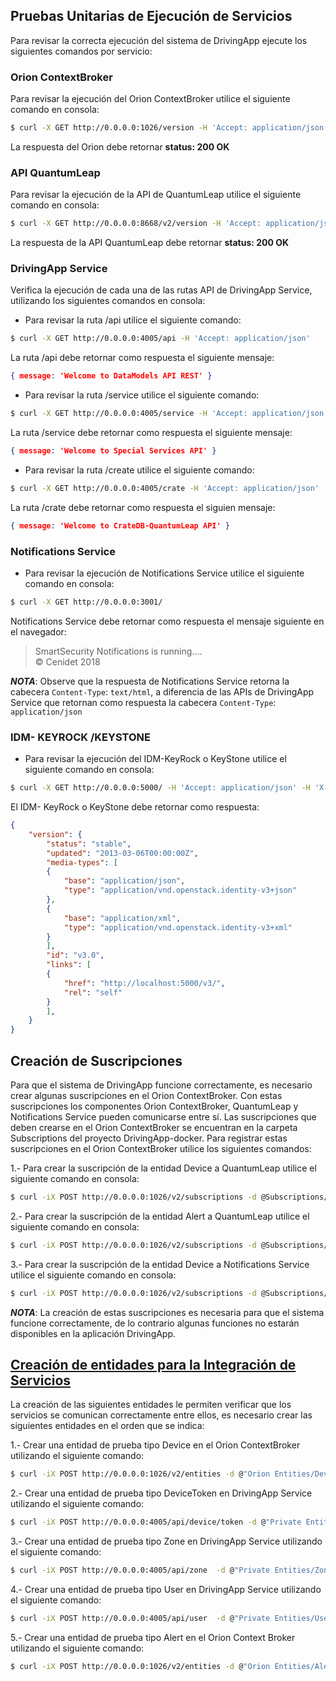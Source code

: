 ## Pruebas Unitarias de Ejecución de Servicios

Para revisar la correcta ejecución del sistema de DrivingApp ejecute los siguientes comandos por servicio:

### Orion ContextBroker

Para revisar la ejecución del Orion ContextBroker utilice el siguiente comando en consola:

```sh
$ curl -X GET http://0.0.0.0:1026/version -H 'Accept: application/json'
```

La respuesta del Orion debe retornar **status: 200 OK**

### API QuantumLeap

Para revisar la ejecución de la API de QuantumLeap utilice el siguiente comando en consola:
```sh
$ curl -X GET http://0.0.0.0:8668/v2/version -H 'Accept: application/json'
```

La respuesta de la API QuantumLeap debe retornar **status: 200 OK**

### DrivingApp Service

Verifica la ejecución de cada una de las rutas API de DrivingApp Service, utilizando los siguientes comandos en consola:

- Para revisar la ruta  /api utilice el siguiente comando:

```sh
$ curl -X GET http://0.0.0.0:4005/api -H 'Accept: application/json'
```

La ruta /api debe retornar como respuesta el siguiente mensaje:
```json
{ message: 'Welcome to DataModels API REST' }
```

- Para revisar la ruta /service utilice el siguiente comando:

```sh
$ curl -X GET http://0.0.0.0:4005/service -H 'Accept: application/json'
```

La ruta /service debe retornar como respuesta el siguiente mensaje:
```json
{ message: 'Welcome to Special Services API' }
```

- Para revisar la ruta /create utilice el siguiente comando:

```sh
$ curl -X GET http://0.0.0.0:4005/crate -H 'Accept: application/json'
```

La ruta /crate debe retornar como respuesta el siguien mensaje:
```json
{ message: 'Welcome to CrateDB-QuantumLeap API' }
```

### Notifications Service

- Para revisar la ejecución de Notifications Service utilice el siguiente comando en consola: 

```sh
$ curl -X GET http://0.0.0.0:3001/
```

Notifications Service debe retornar como respuesta el mensaje siguiente en el navegador:
    
> SmartSecurity Notifications is running....  
> © Cenidet 2018

***NOTA***: Observe que la respuesta de Notifications Service retorna la cabecera `Content-Type`: `text/html`, a diferencia de las APIs de DrivingApp Service que retornan como respuesta la cabecera `Content-Type`: `application/json`

### IDM- KEYROCK /KEYSTONE

- Para revisar la ejecución del IDM-KeyRock o KeyStone utilice el siguiente comando en consola:

```sh
$ curl -X GET http://0.0.0.0:5000/ -H 'Accept: application/json' -H 'X-Auth-token: ADMIN'
```

El IDM- KeyRock o KeyStone debe retornar como respuesta:

```json
{
    "version": {
        "status": "stable",
        "updated": "2013-03-06T00:00:00Z",
        "media-types": [
        {
            "base": "application/json",
            "type": "application/vnd.openstack.identity-v3+json"
        },
  	    {
            "base": "application/xml",
            "type": "application/vnd.openstack.identity-v3+xml"
        }
        ],
        "id": "v3.0",
        "links": [
  		{
            "href": "http://localhost:5000/v3/",
            "rel": "self"
        }
        ],
    }
}
```

## Creación de Suscripciones 

Para que el sistema de DrivingApp funcione correctamente, es necesario crear algunas suscripciones en el Orion ContextBroker. Con estas suscripciones los componentes Orion ContextBroker, QuantumLeap y Notifications Service pueden comunicarse entre sí. Las suscripciones que deben crearse en el Orion ContextBroker se encuentran en la carpeta Subscriptions del proyecto DrivingApp-docker. Para registrar estas suscripciones en el Orion ContextBroker utilice los siguientes comandos:

1.- Para crear la suscripción de la entidad Device a QuantumLeap utilice el siguiente comando en consola:

```sh
$ curl -iX POST http://0.0.0.0:1026/v2/subscriptions -d @Subscriptions/DeviceToQL.json --header "Content-Type: application/json"
```

2.- Para crear la suscripción de la entidad Alert a QuantumLeap utilice el siguiente comando en consola:

```sh
$ curl -iX POST http://0.0.0.0:1026/v2/subscriptions -d @Subscriptions/AlertToQL.json --header "Content-Type: application/json"
```

3.- Para crear la suscripción de la entidad Device a Notifications Service utilice el siguiente comando en consola:

```sh
$ curl -iX POST http://0.0.0.0:1026/v2/subscriptions -d @Subscriptions/AlertToNotifications.json --header "Content-Type: application/json"
```

***NOTA***: La creación de estas suscripciones es necesaria para que el sistema funcione correctamente, de lo contrario algunas funciones no estarán disponibles en la aplicación DrivingApp.

## [Creación de entidades para la Integración de Servicios](#creacion-de-entidades-para-la-integracion-de-servicios)

La creación de las siguientes entidades le permiten verificar que los servicios se comunican correctamente entre ellos, es necesario crear las siguientes entidades en el orden que se indica:

1.- Crear una entidad de prueba tipo Device en el Orion ContextBroker utilizando el siguiente comando:

```sh
$ curl -iX POST http://0.0.0.0:1026/v2/entities -d @"Orion Entities/Device.json" --header "Content-Type: application/json"
```

2.- Crear una entidad de prueba tipo DeviceToken en DrivingApp Service utilizando el siguiente comando:

```sh
$ curl -iX POST http://0.0.0.0:4005/api/device/token -d @"Private Entities/DeviceToken.json" --header "Content-Type: application/json"  
```

3.- Crear una entidad de prueba tipo Zone en DrivingApp Service utilizando el siguiente comando:

```sh
$ curl -iX POST http://0.0.0.0:4005/api/zone  -d @"Private Entities/Zone.json" --header "Content-Type: application/json"
```

4.- Crear una entidad de prueba tipo User en DrivingApp Service utilizando el siguiente comando:

```sh
$ curl -iX POST http://0.0.0.0:4005/api/user  -d @"Private Entities/User.json" --header "Content-Type: application/json"
```

5.- Crear una entidad de prueba tipo Alert en el Orion Context Broker utilizando el siguiente comando:

```sh
$ curl -iX POST http://0.0.0.0:1026/v2/entities -d @"Orion Entities/Alert.json" --header "Content-Type: application/json"
```
